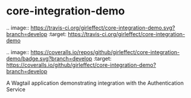 core-integration-demo
=====================
.. image:: https://travis-ci.org/girleffect/core-integration-demo.svg?branch=develop
:target: https://travis-ci.org/girleffect/core-integration-demo

.. image:: https://coveralls.io/repos/github/girleffect/core-integration-demo/badge.svg?branch=develop
:target: https://coveralls.io/github/girleffect/core-integration-demo?branch=develop

A Wagtail application demonstrating integration with the Authentication Service
